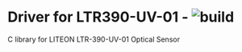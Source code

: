 # Driver for LTR390-UV-01 - ![build](https://github.com/Cplaton/ltr390/actions/workflows/c-ltr390.yml/badge.svg)
C library for LITEON LTR-390-UV-01 Optical Sensor
